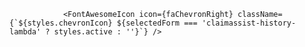                 <FontAwesomeIcon icon={faChevronRight} className={`${styles.chevronIcon} ${selectedForm === 'claimassist-history-lambda' ? styles.active : ''}`} />
